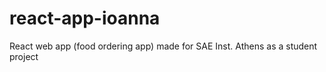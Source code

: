 # react-app-ioanna
 React web app (food ordering app) made for SAE Inst. Athens as a student project
